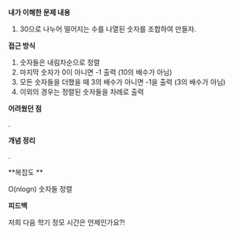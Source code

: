 **내가 이해한 문제 내용**

1. 30으로 나누어 떨어지는 수를 나열된 숫자를 조합하여 만들자.

**접근 방식**

1. 숫자들은 내림차순으로 정렬
2. 마지막 숫자가 0이 아니면 -1 출력 (10의 배수가 아님)
3. 모든 숫자들을 더했을 때 3의 배수가 아니면 -1을 출력 (3의 배수가 아님)
4. 이외의 경우는 정렬된 숫자들을 차례로 출력

**어려웠던 점**

.

**개념 정리**

.

**복잡도 **

O(nlogn) 숫자들 정렬

**피드백**

저희 다음 학기 정모 시간은 언제인가요?!
